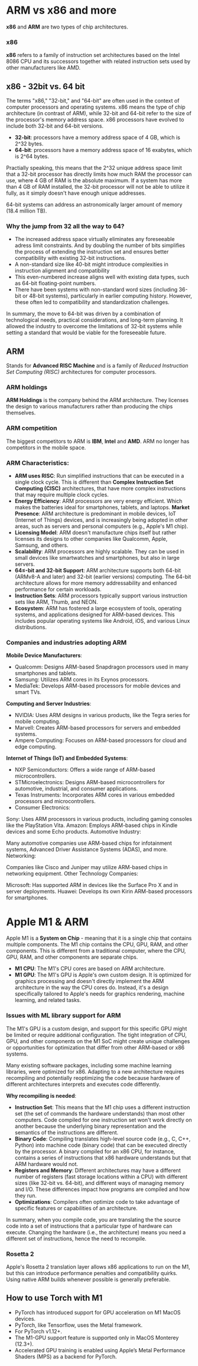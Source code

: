 # ARM vs x86 and more
**x86** and **ARM** are two types of chip architectures.

### x86
**x86** refers to a family of instruction set architectures based on the Intel 8086 CPU and its successors together with related instruction sets used by other manufacturers like AMD.


## x86 - 32bit vs. 64 bit
The terms "x86," "32-bit," and "64-bit" are often used in the context of computer processors and operating systems. x86 means the type of chip architecture (in contrast of ARM), while 32-bit and 64-bit refer to the size of the processor's memory address space. x86 processors have evolved to include both 32-bit and 64-bit versions.

* **32-bit**: processors have a memory address space of 4 GB, which is 2^32 bytes.
* **64-bit**: processors have a memory address space of 16 exabytes, which is 2^64 bytes.

Practially speaking, this means that the 2^32 unique address space limit that a 32-bit processor has directly limits how much RAM the processor can use, where 4 GB of RAM is the absolute maximum. If a system has more than 4 GB of RAM installed, the 32-bit processor will not be able to utilize it fully, as it simply doesn't have enough unique addresses.

64-bit systems can address an astronomically larger amount of memory (18.4 million TB).

### Why the jump from 32 all the way to 64?
* The increased address space virtually eliminates any foreseeable adress limit constraints. And by doubling the number of bits simplifies the process of extending the instruction set and ensures better compatibility with existing 32-bit instructions.
* A non-standard size like 40-bit might introduce complexities in instruction alignment and compatibility
* This even-numbered increase aligns well with existing data types, such as 64-bit floating-point numbers.
* There have been systems with non-standard word sizes (including 36-bit or 48-bit systems), particularly in earlier computing history. However, these often led to compatibility and standardization challenges.

In summary, the move to 64-bit was driven by a combination of technological needs, practical considerations, and long-term planning. It allowed the industry to overcome the limitations of 32-bit systems while setting a standard that would be viable for the foreseeable future.


## ARM
Stands for **Advanced RISC Machine** and is a family of *Reduced Instruction Set Computing (RISC)* architectures for computer processors.

### ARM holdings
**ARM Holdings** is the company behind the ARM architecture. They licenses the design to various manufacturers rather than producing the chips themselves.

### ARM competition
The biggest competitors to ARM is **IBM**, **Intel** and **AMD**.
ARM no longer has competitors in the mobile space.

### ARM Characteristics:
* **ARM uses RISC**: Run simplified instructions that can be executed in a single clock cycle. This is different than **Complex Instruction Set Computing (CISC)** architectures, that have more complex instructions that may require multiple clock cycles.
* **Energy Efficiency**: ARM processors are very energy efficient. Which makes the batteries ideal for smartphones, tablets, and laptops.
**Market Presence**: ARM architecture is predominant in mobile devices, IoT (Internet of Things) devices, and is increasingly being adopted in other areas, such as servers and personal computers (e.g., Apple's M1 chip).
* **Licensing Model**: ARM doesn't manufacture chips itself but rather licenses its designs to other companies like Qualcomm, Apple, Samsung, and others.
* **Scalability**: ARM processors are highly scalable. They can be used in small devices like smartwatches and smartphones, but also in large servers.
* **64≤-bit and 32-bit Support**: ARM architecture supports both 64-bit (ARMv8-A and later) and 32-bit (earlier versions) computing. The 64-bit architecture allows for more memory addressability and enhanced performance for certain workloads.
* **Instruction Sets**: ARM processors typically support various instruction sets like ARM, Thumb, and NEON.
* **Ecosystem**: ARM has fostered a large ecosystem of tools, operating systems, and applications designed for ARM-based devices. This includes popular operating systems like Android, iOS, and various Linux distributions.


### Companies and industries adopting ARM
**Mobile Device Manufacturers**:
* Qualcomm: Designs ARM-based Snapdragon processors used in many smartphones and tablets.
* Samsung: Utilizes ARM cores in its Exynos processors.
* MediaTek: Develops ARM-based processors for mobile devices and smart TVs.

**Computing and Server Industries**:
* NVIDIA: Uses ARM designs in various products, like the Tegra series for mobile computing.
* Marvell: Creates ARM-based processors for servers and embedded systems.
* Ampere Computing: Focuses on ARM-based processors for cloud and edge computing.

**Internet of Things (IoT) and Embedded Systems**:
* NXP Semiconductors: Offers a wide range of ARM-based microcontrollers.
* STMicroelectronics: Designs ARM-based microcontrollers for automotive, industrial, and consumer applications.
* Texas Instruments: Incorporates ARM cores in various embedded processors and microcontrollers.
* Consumer Electronics:

Sony: Uses ARM processors in various products, including gaming consoles like the PlayStation Vita.
Amazon: Employs ARM-based chips in Kindle devices and some Echo products.
Automotive Industry:

Many automotive companies use ARM-based chips for infotainment systems, Advanced Driver Assistance Systems (ADAS), and more.
Networking:

Companies like Cisco and Juniper may utilize ARM-based chips in networking equipment.
Other Technology Companies:

Microsoft: Has supported ARM in devices like the Surface Pro X and in server deployments.
Huawei: Develops its own Kirin ARM-based processors for smartphones.


# Apple M1 & ARM
Apple M1 is a **System on Chip** - meaning that it is a single chip that contains multiple components. The M1 chip contains the CPU, GPU, RAM, and other components. This is different from a traditional computer, where the CPU, GPU, RAM, and other components are separate chips.

* **M1 CPU**: The M1's CPU cores are based on ARM architecture.
* **M1 GPU**: The M1's GPU is Apple's own custom design. It is optimized for graphics processing and doesn't directly implement the ARM architecture in the way the CPU cores do. Instead, it's a design specifically tailored to Apple's needs for graphics rendering, machine learning, and related tasks.

### Issues with ML library support for ARM
The M1's GPU is a custom design, and support for this specific GPU might be limited or require additional configuration. The tight integration of CPU, GPU, and other components on the M1 SoC might create unique challenges or opportunities for optimization that differ from other ARM-based or x86 systems.

Many existing software packages, including some machine learning libraries, were optimized for x86. Adapting to a new architecture requires recompiling and potentially reoptimizing the code because hardware of different architectures interprets and executes code differently.

**Why recompiling is needed**:
* **Instruction Set**: This means that the M1 chip uses a different instruction set (the set of commands the hardware understands) than most other computers. Code compiled for one instruction set won't work directly on another because the underlying binary representation and the semantics of the instructions are different.
* **Binary Code**: Compiling translates high-level source code (e.g., C, C++, Python) into machine code (binary code) that can be executed directly by the processor. A binary compiled for an x86 CPU, for instance, contains a series of instructions that x86 hardware understands but that ARM hardware would not.
* **Registers and Memory**: Different architectures may have a different number of registers (fast storage locations within a CPU) with different sizes (like 32-bit vs. 64-bit), and different ways of managing memory and I/O. These differences impact how programs are compiled and how they run.
* **Optimizations**: Compilers often optimize code to take advantage of specific features or capabilities of an architecture.

In summary, when you compile code, you are translating the the source code into a set of instructions that a particular type of hardware can execute. Changing the hardware (i.e., the architecture) means you need a different set of instructions, hence the need to recompile.

### Rosetta 2
Apple's Rosetta 2 translation layer allows x86 applications to run on the M1, but this can introduce performance penalties and compatibility quirks. Using native ARM builds whenever possible is generally preferable.


## How to use Torch with M1
* PyTorch has introduced support for GPU acceleration on M1 MacOS devices.
* PyTorch, like Tensorflow, uses the Metal framework.
* For PyTorch v1.12+.
* The M1-GPU support feature is supported only in MacOS Monterey (12.3+).
* Accelerated GPU training is enabled using Apple’s Metal Performance Shaders (MPS) as a backend for PyTorch.
